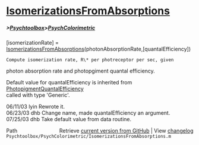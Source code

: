 # [IsomerizationsFromAbsorptions](IsomerizationsFromAbsorptions)
##### >[Psychtoolbox](Psychtoolbox)>[PsychColorimetric](PsychColorimetric)

 [isomerizationRate] = [IsomerizationsFromAbsorptions](IsomerizationsFromAbsorptions)(photonAbsorptionRate,[quantalEfficiency])  
  
    Compute isomerization rate, R\* per photreceptor per sec, given   
 photon absorption rate and photopgiment quantal efficiency.  
  
 Default value for quantalEfficiency is inherited from [PhotopigmentQuantalEfficiency](PhotopigmentQuantalEfficiency)  
 called with type 'Generic'.  
  
 06/11/03 lyin      Rewrote it.  
 06/23/03 dhb       Change name, made quantalEfficiency an argument.   
 07/25/03 dhb    Take default value from data routine.   




<div class="code_header" style="text-align:right;">
  <span style="float:left;">Path&nbsp;&nbsp;</span> <span class="counter">Retrieve <a href=
  "https://raw.github.com/Psychtoolbox-3/Psychtoolbox-3/beta/Psychtoolbox/PsychColorimetric/IsomerizationsFromAbsorptions.m">current version from GitHub</a> | View <a href=
  "https://github.com/Psychtoolbox-3/Psychtoolbox-3/commits/beta/Psychtoolbox/PsychColorimetric/IsomerizationsFromAbsorptions.m">changelog</a></span>
</div>
<div class="code">
  <code>Psychtoolbox/PsychColorimetric/IsomerizationsFromAbsorptions.m</code>
</div>


